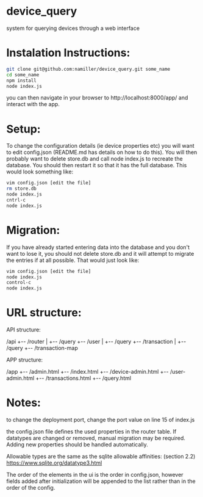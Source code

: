 # device_query
system for querying devices through a web interface

# Instalation Instructions:

```bash
git clone git@github.com:namiller/device_query.git some_name
cd some_name
npm install
node index.js
``` 

you can then navigate in your browser to http://localhost:8000/app/ and interact with the app.

# Setup:

To change the configuration details (ie device properties etc) you will want to edit config.json (README.md has details on how to do this). You will then probably want to delete store.db and call node index.js to recreate the database. You should then restart it so that it has the full database. This would look something like:

``` bash 
vim config.json [edit the file]
rm store.db
node index.js
cntrl-c
node index.js
```

# Migration:

If you have already started entering data into the database and you don't want to lose it, you should not delete store.db and it will attempt to migrate the entries if at all possible. That would just look like:

``` bash
vim config.json [edit the file]
node index.js
control-c
node index.js
```

# URL structure: 

API structure:

/api
+-- /router
|   +-- /query
+-- /user
|   +-- /query
+-- /transaction
|   +-- /query
+-- /transaction-map

APP structure:

/app
+-- /admin.html
+-- /index.html
+-- /device-admin.html
+-- /user-admin.html
+-- /transactions.html
+-- /query.html

# Notes:
to change the deployment port, change the port value on line 15 of index.js

the config.json file defines the used properties in the router table. If datatypes are changed or removed, manual migration may be required. Adding new properties should be handled automatically.

Allowable types are the same as the sqlite allowable affinities:
(section 2.2) https://www.sqlite.org/datatype3.html

The order of the elements in the ui is the order in config.json, however fields added after initialization will be appended to the list rather than in the order of the config.


